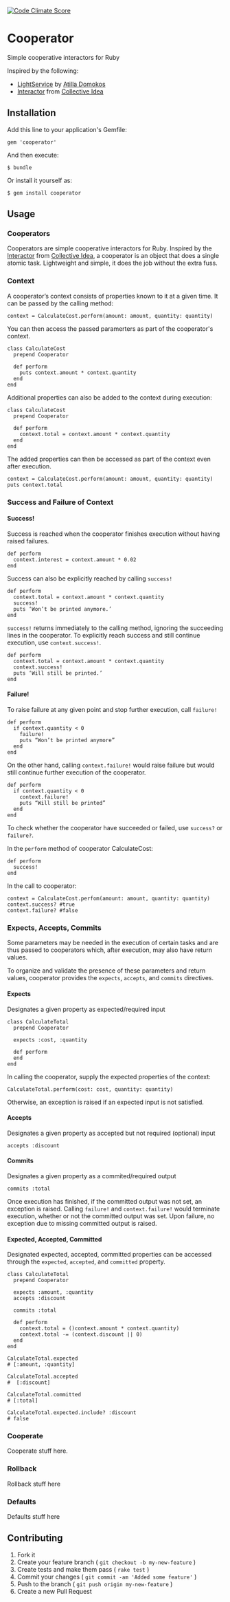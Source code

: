 [![Code Climate Score](http://img.shields.io/codeclimate/github/Erol/cooperator.svg?style=flat)](https://codeclimate.com/github/Erol/cooperator)

# Cooperator

Simple cooperative interactors for Ruby

Inspired by the following:

* [LightService](https://github.com/adomokos/light-service) by [Atilla Domokos](https://github.com/adomokos)
* [Interactor](https://github.com/collectiveidea/interactor) from [Collective Idea](https://github.com/collectiveidea)

## Installation

Add this line to your application's Gemfile:

    gem 'cooperator'

And then execute:

    $ bundle

Or install it yourself as:

    $ gem install cooperator

## Usage

### Cooperators
Cooperators are simple cooperative interactors for Ruby. Inspired by the [Interactor](https://github.com/collectiveidea/interactor) from [Collective Idea](https://github.com/collectiveidea), a cooperator is an object that does a single atomic task. Lightweight and simple, it does the job without the extra fuss.

### Context
A cooperator’s context consists of properties known to it at a given time. It can be passed by the calling method:

    context = CalculateCost.perform(amount: amount, quantity: quantity)
  
You can then access the passed paramerters as part of the cooperator's context.

    class CalculateCost
      prepend Cooperator
      
      def perform
        puts context.amount * context.quantity
      end
    end

Additional properties can also be added to the context during execution:

    class CalculateCost
      prepend Cooperator
      
      def perform
        context.total = context.amount * context.quantity
      end
    end
  
The added properties can then be accessed as part of the context even after execution.

    context = CalculateCost.perform(amount: amount, quantity: quantity)
    puts context.total


### Success and Failure of Context

#### Success!
Success is reached when the cooperator finishes execution without having raised failures.

    def perform
      context.interest = context.amount * 0.02
    end

Success can also be explicitly reached by calling ```success!```

    def perform
      context.total = context.amount * context.quantity
      success!
      puts ‘Won’t be printed anymore.’
    end
  
```success!``` returns immediately to the calling method, ignoring the succeeding lines in the cooperator. To explicitly reach success and still continue execution, use ```context.success!```.


    def perform
      context.total = context.amount * context.quantity
      context.success!
      puts ‘Will still be printed.’
    end


#### Failure!
To raise failure at any given point and stop further execution, call ```failure!```

    def perform
      if context.quantity < 0
        failure!
        puts “Won’t be printed anymore”
      end
    end

On the other hand, calling ```context.failure!``` would raise failure but would still continue further execution of the cooperator.

    def perform
      if context.quantity < 0
        context.failure!
        puts “Will still be printed”
      end
    end

To check whether the cooperator have succeeded or failed, use ```success?``` or ```failure?```.

In the ```perform``` method of cooperator CalculateCost:

    def perform
      success!
    end

In the call to cooperator:

    context = CalculateCost.perfom(amount: amount, quantity: quantity)
    context.success? #true
    context.failure? #false


### Expects, Accepts, Commits

Some parameters may be needed in the execution of certain tasks and are thus passed to cooperators which, after execution, may also have return values.

To organize and validate the presence of these parameters and return values, cooperator provides the ```expects```, ```accepts```, and ```commits``` directives.

#### Expects

Designates a given property as expected/required input

    class CalculateTotal
      prepend Cooperator
      
      expects :cost, :quantity
    
      def perform
      end
    end

In calling the cooperator, supply the expected properties of the context:
  
    CalculateTotal.perform(cost: cost, quantity: quantity)

Otherwise, an exception is raised if an expected input is not satisfied.

#### Accepts

Designates a given property as accepted but not required (optional) input

    accepts :discount

#### Commits

Designates a given property as a commited/required output

    commits :total

Once execution has finished, if the committed output was not set, an exception is raised. Calling ```failure!``` and ```context.failure!``` would terminate execution, whether or not the committed output was set. Upon failure, no exception due to missing committed output is raised.

#### Expected, Accepted, Committed
Designated expected, accepted, committed properties can be accessed through the ```expected```,  ```accepted```, and ```committed``` property.

    class CalculateTotal
      prepend Cooperator
    
      expects :amount, :quantity
      accepts :discount
    
      commits :total
    
      def perform
        context.total = ()context.amount * context.quantity)
        context.total -= (context.discount || 0)
      end
    end
  
    CalculateTotal.expected
    # [:amount, :quantity]
    
    CalculateTotal.accepted
    #  [:discount]
    
    CalculateTotal.committed
    # [:total]

    CalculateTotal.expected.include? :discount
    # false

### Cooperate
 Cooperate stuff here.


### Rollback
 Rollback stuff here


### Defaults
 Defaults stuff here

## Contributing

1. Fork it
2. Create your feature branch ( `git checkout -b my-new-feature` )
3. Create tests and make them pass ( `rake test` )
4. Commit your changes ( `git commit -am 'Added some feature'` )
5. Push to the branch ( `git push origin my-new-feature` )
6. Create a new Pull Request
